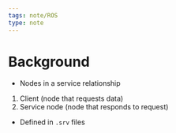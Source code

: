 ```yaml
---
tags: note/ROS
type: note
---
```

# Background
- Nodes in a service relationship
1. Client (node that requests data) 
2. Service node (node that responds to request)
- Defined in `.srv` files



